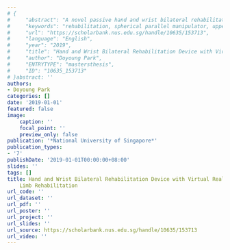 ```yaml
---
# {
#     "abstract": "A novel passive hand and wrist bilateral rehabilitation device coupled with a virtual reality is invented for stroke survivors and elderly people. The device comprises a coaxial spherical parallel manipulator for 3 degrees of freedom spherical wrist orientation and cross-connected cable system for bilateral symmetrical exercises in passive mode training. A VR platform was developed to increase motivation from the users. Experiments with fifteen healthy right-handed individuals were conducted to measure wrist range of motion and EMG activation in order to evaluate the feasibility and effectiveness of the entire system. The result showed that the device was capable of providing passive mode training to induce muscle activation and the VR successfully provided an immersive platform to its users.",
#     "keywords": "rehabilitation, spherical parallel manipulator, upper limb, bilateral, virtual reality, hand and wrist",
#     "url": "https://scholarbank.nus.edu.sg/handle/10635/153713",
#     "language": "English",
#     "year": "2019",
#     "title": "Hand and Wrist Bilateral Rehabilitation Device with Virtual Reality for Upper Limb Rehabilitation",
#     "author": "Doyoung Park",
#     "ENTRYTYPE": "mastersthesis",
#     "ID": "10635_153713"
# }abstract: ''
authors:
- Doyoung Park
categories: []
date: '2019-01-01'
featured: false
image:
    caption: ''
    focal_point: ''
    preview_only: false
publication: '*National University of Singapore*'
publication_types:
- '7'
publishDate: '2019-01-01T00:00:00+08:00'
slides: ''
tags: []
title: Hand and Wrist Bilateral Rehabilitation Device with Virtual Reality for Upper
    Limb Rehabilitation
url_code: ''
url_dataset: ''
url_pdf: ''
url_poster: ''
url_project: ''
url_slides: ''
url_source: https://scholarbank.nus.edu.sg/handle/10635/153713
url_video: ''
---
```

